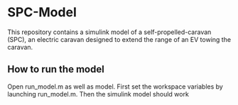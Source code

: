 # SPC-Model

This repository contains a simulink model of a self-propelled-caravan (SPC), an electric caravan designed to extend the range of an EV towing the caravan. 

## How to run the model
Open run_model.m as well as model. 
First set the workspace variables by launching run_model.m. Then the simulink model should work 

## 
